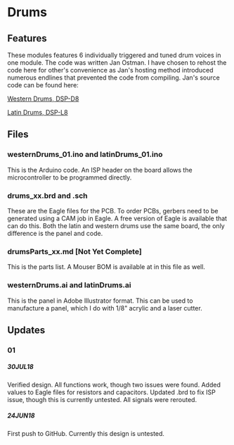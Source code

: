# Drums

## Features
These modules features 6 individually triggered and tuned drum voices in one module. The code was written Jan Ostman. I have chosen to rehost the code here for other's convenience as Jan's hosting method introduced numerous endlines that prevented the code from compiling. Jan's source code can be found here:

[Western Drums, DSP-D8](https://janostman.wordpress.com/2016/01/03/the-dsp-d8-drumchip-source-code/)

[Latin Drums, DSP-L8](https://janostman.wordpress.com/2016/01/04/the-dsp-l8-latin-perc-source-code/)

## Files
### westernDrums_01.ino and latinDrums_01.ino
This is the Arduino code. An ISP header on the board allows the microcontroller to be programmed directly.

### drums_xx.brd and .sch
These are the Eagle files for the PCB. To order PCBs, gerbers need to be generated using a CAM job in Eagle. A free version of Eagle is available that can do this. Both the latin and western drums use the same board, the only difference is the panel and code.

### drumsParts_xx.md [Not Yet Complete]
This is the parts list. A Mouser BOM is available at in this file as well.

### westernDrums.ai and latinDrums.ai
This is the panel in Adobe Illustrator format. This can be used to manufacture a panel, which I do with 1/8" acrylic and a laser cutter.

## Updates
### 01 

##### 30JUL18

Verified design. All functions work, though two issues were found. Added values to Eagle files for resistors and capacitors. Updated .brd to fix ISP issue, though this is currently untested. All signals were rerouted.

##### 24JUN18
First push to GitHub. Currently this design is untested.